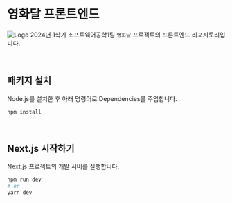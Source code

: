 # 영화달 프론트엔드
![Logo](https://github.com/in-up/moonflix-frontend/assets/132164528/7c38be48-a6d2-4959-8a1c-44d228e0382a)
2024년 1학기 소프트웨어공학1팀 `영화달` 프로젝트의 프론트엔드 리포지토리입니다.

<br/>

## 패키지 설치

Node.js를 설치한 후 아래 명령어로 Dependencies를 주입합니다.


```bash
npm install
```

<br/>

## Next.js 시작하기
Next.js 프로젝트의 개발 서버를 실행합니다.

```bash
npm run dev
# or
yarn dev
```


<br/>
